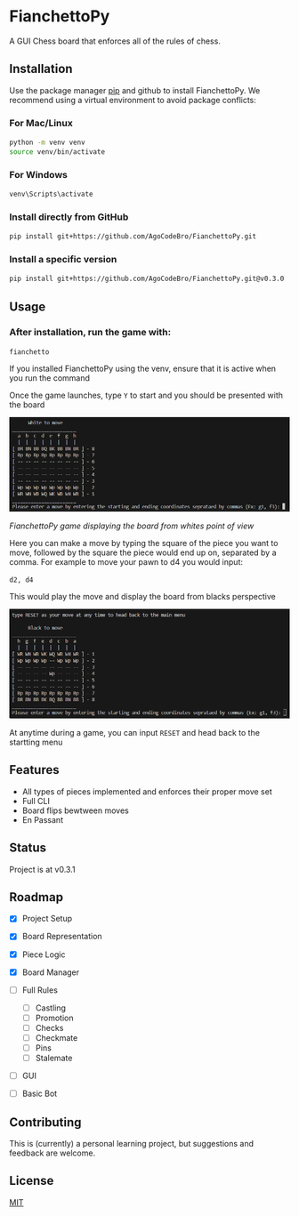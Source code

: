 # FianchettoPy

A GUI Chess board that enforces all of the rules of chess.

## Installation

Use the package manager [pip](https://pip.pypa.io/en/stable/) and github to install FianchettoPy.
We recommend using a virtual environment to avoid package conflicts:

### For Mac/Linux

```bash
python -m venv venv
source venv/bin/activate
```

### For Windows

```powershell
venv\Scripts\activate
```

### Install directly from GitHub

```bash
pip install git+https://github.com/AgoCodeBro/FianchettoPy.git
```

### Install a specific version

```bash
pip install git+https://github.com/AgoCodeBro/FianchettoPy.git@v0.3.0
```

## Usage

### After installation, run the game with:

`fianchetto`

If you installed FianchettoPy using the venv, ensure that it is active when you run the command

Once the game launches, type `Y` to start and you should be presented with the board

![Chess Board Screenshot](docs/images/cli_chess_board_screenshot_1.png)

*FianchettoPy game displaying the board from whites point of view*

Here you can make a move by typing the square of the piece you want to move, followed by the square 
the piece would end up on, separated by a comma. For example to move your pawn to d4 you would input:

`d2, d4`

This would play the move and display the board from blacks perspective

![Board From Black Side Screenshot](docs/images/cli_chess_board_screenshot_2.png)

At anytime during a game, you can input `RESET` and head back to the startting menu

## Features

- All types of pieces implemented and enforces their proper move set
- Full CLI
- Board flips bewtween moves
- En Passant

## Status

Project is at v0.3.1

## Roadmap

- [x] Project Setup
- [x] Board Representation
- [x] Piece Logic
- [x] Board Manager
- [ ] Full Rules
    - [ ] Castling
    - [ ] Promotion
    - [ ] Checks
    - [ ] Checkmate
    - [ ] Pins
    - [ ] Stalemate
- [ ] GUI
- [ ] Basic Bot


## Contributing

This is (currently) a personal learning project, but suggestions and feedback are welcome.


## License

[MIT](LICENSE)
